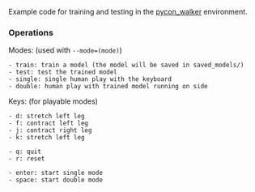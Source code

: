 Example code for training and testing in the [pycon_walker](../pycon_walker) environment.

### Operations

Modes: (used with `--mode=(mode)`)
```
- train: train a model (the model will be saved in saved_models/)
- test: test the trained model
- single: single human play with the keyboard
- double: human play with trained model running on side
```

Keys: (for playable modes)
```
- d: stretch left leg
- f: contract left leg
- j: contract right leg
- k: stretch left leg

- q: quit
- r: reset

- enter: start single mode
- space: start double mode
```
